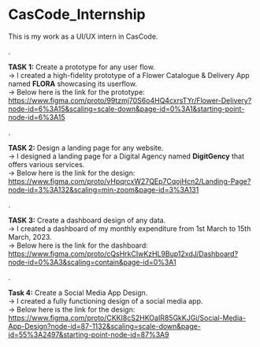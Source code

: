 # CasCode_Internship
This is my work as a UI/UX intern in CasCode.   
   
.
    
**TASK 1:** Create a prototype for any user flow.  
-> I created a high-fidelity prototype of a Flower Catalogue & Delivery App named **FLORA** showcasing its userflow.  
-> Below here is the link for the prototype:  
https://www.figma.com/proto/99tzmj70S6o4HQ4cxrsTYr/Flower-Delivery?node-id=6%3A15&scaling=scale-down&page-id=0%3A1&starting-point-node-id=6%3A15
   
.

**TASK 2:** Design a landing page for any website.   
-> I designed a landing page for a Digital Agency named **DigitGency** that offers various services.  
-> Below here is the link for the design:  
https://www.figma.com/proto/vHpqrcxW27QEp7CqojHcn2/Landing-Page?node-id=3%3A132&scaling=min-zoom&page-id=3%3A131

.

**TASK 3:** Create a dashboard design of any data.   
-> I created a dashboard of my monthly expenditure from 1st March to 15th March, 2023.   
-> Below here is the link for the dashboard:   
https://www.figma.com/proto/cQsHrkCIwKzHL9Bup12xdJ/Dashboard?node-id=0%3A3&scaling=contain&page-id=0%3A1

.

**Task 4:** Create a Social Media App Design.      
-> I created a fully functioning design of a social media app.   
-> Below here is the link for the design:   
https://www.figma.com/proto/CKKI8cS2HKOaIR85GkKJGi/Social-Media-App-Design?node-id=87-1132&scaling=scale-down&page-id=55%3A2497&starting-point-node-id=87%3A9
